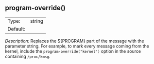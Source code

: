 ---
---
<!-- DISCLAIMER: This file is based on the syslog-ng Open Source Edition documentation https://github.com/balabit/syslog-ng-ose-guides/commit/2f4a52ee61d1ea9ad27cb4f3168b95408fddfdf2 and is used under the terms of The syslog-ng Open Source Edition Documentation License. The file has been modified by Axoflow. -->

## program-override()

|          |        |
| -------- | ------ |
| Type:    | string |
| Default: |        |

*Description:* Replaces the ${PROGRAM} part of the message with the parameter string. For example, to mark every message coming from the kernel, include the `program-override("kernel")` option in the source containing `/proc/kmsg`.

